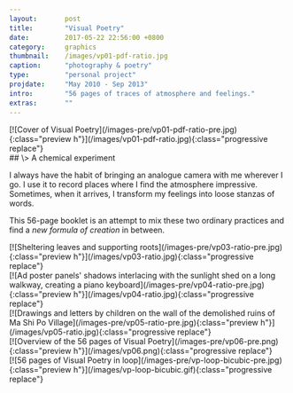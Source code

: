 ```yaml
---
layout:       post
title:        "Visual Poetry"
date:         2017-05-22 22:56:00 +0800
category:     graphics
thumbnail:    /images/vp01-pdf-ratio.jpg
caption:      "photography & poetry"
type:         "personal project"
projdate:     "May 2010 - Sep 2013"
intro:        "56 pages of traces of atmosphere and feelings."
extras:       ""
---
```



<div class="image entry" markdown="1">
[![Cover of Visual Poetry](/images-pre/vp01-pdf-ratio-pre.jpg){:class="preview h"}](/images/vp01-pdf-ratio.jpg){:class="progressive replace"}
</div>

<div class="entry" markdown="1">
## \>  A chemical experiment

I always have the habit of bringing an analogue camera with me wherever I go. I use it to record places where I find the atmosphere impressive. Sometimes, when it arrives, I transform my feelings into loose stanzas of words.

This 56-page booklet is an attempt to mix these two ordinary practices and find a *new formula of creation* in between.
</div>

<div class="image entry" markdown="1">
[![Sheltering leaves and supporting roots](/images-pre/vp03-ratio-pre.jpg){:class="preview h"}](/images/vp03-ratio.jpg){:class="progressive replace"}
</div>

<div class="image entry" markdown="1">
[![Ad poster panels' shadows interlacing with the sunlight shed on a long walkway, creating a piano keyboard](/images-pre/vp04-ratio-pre.jpg){:class="preview h"}](/images/vp04-ratio.jpg){:class="progressive replace"}
</div>

<div class="image entry" markdown="1">
[![Drawings and letters by children on the wall of the demolished ruins of Ma Shi Po Village](/images-pre/vp05-ratio-pre.jpg){:class="preview h"}](/images/vp05-ratio.jpg){:class="progressive replace"}

</div>

<div class="image entry" markdown="1">
[![Overview of the 56 pages of Visual Poetry](/images-pre/vp06-pre.png){:class="preview h"}](/images/vp06.png){:class="progressive replace"}

</div>

<div class="image entry" id="vp-loop" markdown="1">
[![56 pages of Visual Poetry in loop](/images-pre/vp-loop-bicubic-pre.jpg){:class="preview h"}](/images/vp-loop-bicubic.gif){:class="progressive replace"}
</div>
